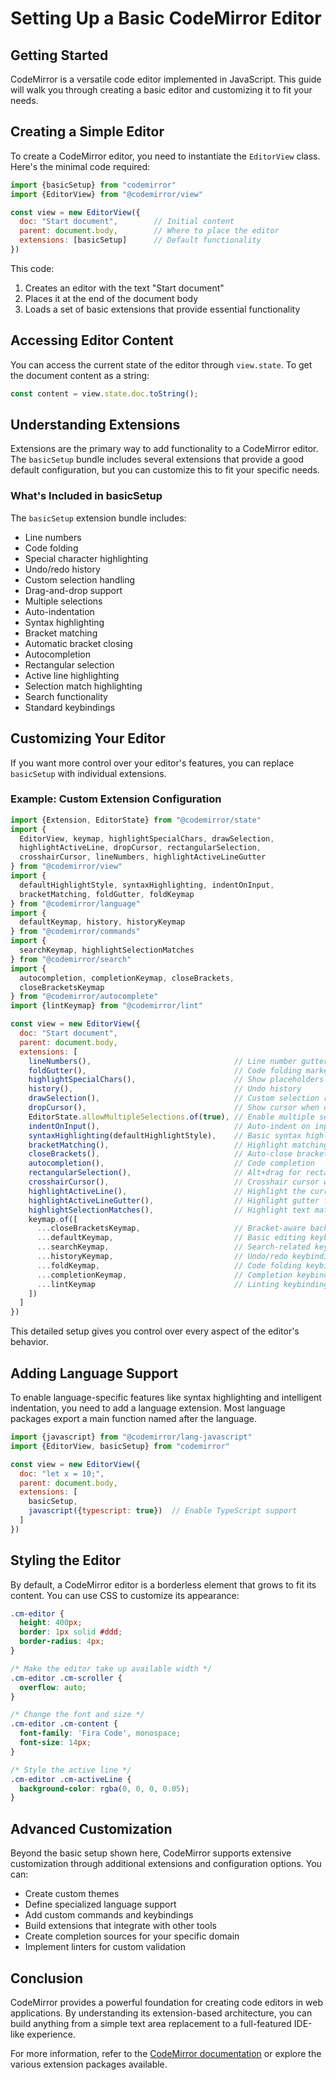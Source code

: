 # Setting Up a Basic CodeMirror Editor

## Getting Started

CodeMirror is a versatile code editor implemented in JavaScript. This guide will walk you through creating a basic editor and customizing it to fit your needs.

## Creating a Simple Editor

To create a CodeMirror editor, you need to instantiate the `EditorView` class. Here's the minimal code required:

```javascript
import {basicSetup} from "codemirror"
import {EditorView} from "@codemirror/view"

const view = new EditorView({
  doc: "Start document",        // Initial content
  parent: document.body,        // Where to place the editor
  extensions: [basicSetup]      // Default functionality
})
```

This code:
1. Creates an editor with the text "Start document"
2. Places it at the end of the document body
3. Loads a set of basic extensions that provide essential functionality

## Accessing Editor Content

You can access the current state of the editor through `view.state`. To get the document content as a string:

```javascript
const content = view.state.doc.toString();
```

## Understanding Extensions

Extensions are the primary way to add functionality to a CodeMirror editor. The `basicSetup` bundle includes several extensions that provide a good default configuration, but you can customize this to fit your specific needs.

### What's Included in basicSetup

The `basicSetup` extension bundle includes:

- Line numbers
- Code folding
- Special character highlighting
- Undo/redo history
- Custom selection handling
- Drag-and-drop support
- Multiple selections
- Auto-indentation
- Syntax highlighting
- Bracket matching
- Automatic bracket closing
- Autocompletion
- Rectangular selection
- Active line highlighting
- Selection match highlighting
- Search functionality
- Standard keybindings

## Customizing Your Editor

If you want more control over your editor's features, you can replace `basicSetup` with individual extensions.

### Example: Custom Extension Configuration

```javascript
import {Extension, EditorState} from "@codemirror/state"
import {
  EditorView, keymap, highlightSpecialChars, drawSelection,
  highlightActiveLine, dropCursor, rectangularSelection,
  crosshairCursor, lineNumbers, highlightActiveLineGutter
} from "@codemirror/view"
import {
  defaultHighlightStyle, syntaxHighlighting, indentOnInput,
  bracketMatching, foldGutter, foldKeymap
} from "@codemirror/language"
import {
  defaultKeymap, history, historyKeymap
} from "@codemirror/commands"
import {
  searchKeymap, highlightSelectionMatches
} from "@codemirror/search"
import {
  autocompletion, completionKeymap, closeBrackets,
  closeBracketsKeymap
} from "@codemirror/autocomplete"
import {lintKeymap} from "@codemirror/lint"

const view = new EditorView({
  doc: "Start document",
  parent: document.body,
  extensions: [
    lineNumbers(),                                // Line number gutter
    foldGutter(),                                 // Code folding markers
    highlightSpecialChars(),                      // Show placeholders for non-printable chars
    history(),                                    // Undo history
    drawSelection(),                              // Custom selection rendering
    dropCursor(),                                 // Show cursor when dragging
    EditorState.allowMultipleSelections.of(true), // Enable multiple selections
    indentOnInput(),                              // Auto-indent on input
    syntaxHighlighting(defaultHighlightStyle),    // Basic syntax highlighting
    bracketMatching(),                            // Highlight matching brackets
    closeBrackets(),                              // Auto-close brackets
    autocompletion(),                             // Code completion
    rectangularSelection(),                       // Alt+drag for rectangular selection
    crosshairCursor(),                            // Crosshair cursor when holding Alt
    highlightActiveLine(),                        // Highlight the current line
    highlightActiveLineGutter(),                  // Highlight gutter for current line
    highlightSelectionMatches(),                  // Highlight text matching selection
    keymap.of([
      ...closeBracketsKeymap,                     // Bracket-aware backspace
      ...defaultKeymap,                           // Basic editing keybindings
      ...searchKeymap,                            // Search-related keybindings
      ...historyKeymap,                           // Undo/redo keybindings
      ...foldKeymap,                              // Code folding keybindings
      ...completionKeymap,                        // Completion keybindings
      ...lintKeymap                               // Linting keybindings
    ])
  ]
})
```

This detailed setup gives you control over every aspect of the editor's behavior.

## Adding Language Support

To enable language-specific features like syntax highlighting and intelligent indentation, you need to add a language extension. Most language packages export a main function named after the language.

```javascript
import {javascript} from "@codemirror/lang-javascript"
import {EditorView, basicSetup} from "codemirror"

const view = new EditorView({
  doc: "let x = 10;",
  parent: document.body,
  extensions: [
    basicSetup,
    javascript({typescript: true})  // Enable TypeScript support
  ]
})
```

## Styling the Editor

By default, a CodeMirror editor is a borderless element that grows to fit its content. You can use CSS to customize its appearance:

```css
.cm-editor {
  height: 400px;
  border: 1px solid #ddd;
  border-radius: 4px;
}

/* Make the editor take up available width */
.cm-editor .cm-scroller {
  overflow: auto;
}

/* Change the font and size */
.cm-editor .cm-content {
  font-family: 'Fira Code', monospace;
  font-size: 14px;
}

/* Style the active line */
.cm-editor .cm-activeLine {
  background-color: rgba(0, 0, 0, 0.05);
}
```

## Advanced Customization

Beyond the basic setup shown here, CodeMirror supports extensive customization through additional extensions and configuration options. You can:

- Create custom themes
- Define specialized language support
- Add custom commands and keybindings
- Build extensions that integrate with other tools
- Create completion sources for your specific domain
- Implement linters for custom validation

## Conclusion

CodeMirror provides a powerful foundation for creating code editors in web applications. By understanding its extension-based architecture, you can build anything from a simple text area replacement to a full-featured IDE-like experience.

For more information, refer to the [CodeMirror documentation](https://codemirror.net/docs/) or explore the various extension packages available.